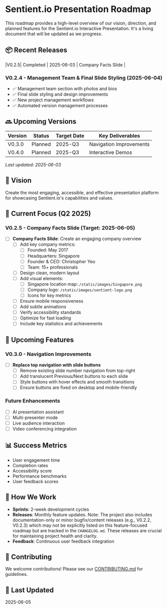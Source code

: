 # Sentient.io Presentation Roadmap

This roadmap provides a high-level overview of our vision, direction, and planned features for the Sentient.io Interactive Presentation. It's a living document that will be updated as we progress.

## 📦 Recent Releases
|V0.2.5| Completed | 2025-06-03 | Company Facts Slide                 |

### V0.2.4 - Management Team & Final Slide Styling (2025-06-04)
- ✅ Management team section with photos and bios
- ✅ Final slide styling and design improvements
- ✅ New project management workflows
- ✅ Automated version management processes

## 🔜 Upcoming Versions

| Version | Status      | Target Date | Key Deliverables                     |
|---------|-------------|-------------|-------------------------------------|
| V0.3.0  | Planned     | 2025-Q3     | Navigation Improvements             |
| V0.4.0  | Planned     | 2025-Q3     | Interactive Demos                   |

*Last updated: 2025-06-03*

## 🎯 Vision
Create the most engaging, accessible, and effective presentation platform for showcasing Sentient.io's capabilities and values.

## 🚀 Current Focus (Q2 2025)

### V0.2.5 - Company Facts Slide (Target: 2025-06-05)
- [ ] **Company Facts Slide**: Create an engaging company overview
  - [ ] Add key company metrics:
    - [ ] Founded: May 2017
    - [ ] Headquarters: Singapore
    - [ ] Founder & CEO: Christopher Yeo
    - [ ] Team: 15+ professionals
  - [ ] Design clean, modern layout
  - [ ] Add visual elements:
    - [ ] Singapore location map: `/static/images/Singapore.png`
    - [ ] Company logo: `/static/images/sentient-logo.png`
    - [ ] Icons for key metrics
  - [ ] Ensure mobile responsiveness
  - [ ] Add subtle animations
  - [ ] Verify accessibility standards
  - [ ] Optimize for fast loading
  - [ ] Include key statistics and achievements

## 📅 Upcoming Features

### V0.3.0 - Navigation Improvements
- [ ] **Replace top navigation with slide buttons**
  - [ ] Remove existing slide number navigation from top-right
  - [ ] Add translucent Previous/Next buttons to each slide
  - [ ] Style buttons with hover effects and smooth transitions
  - [ ] Ensure buttons are fixed on desktop and mobile-friendly

### Future Enhancements
- [ ] AI presentation assistant
- [ ] Multi-presenter mode
- [ ] Live audience interaction
- [ ] Video conferencing integration

## 📊 Success Metrics
- User engagement time
- Completion rates
- Accessibility score
- Performance benchmarks
- User feedback scores

## 📝 How We Work
- **Sprints**: 2-week development cycles
- **Releases**: Monthly feature updates. Note: The project also includes documentation-only or minor bugfix/content releases (e.g., V0.2.2, V0.2.3) which may not be explicitly listed on this feature-focused roadmap but are tracked in the `CHANGELOG.md`. These releases are crucial for maintaining project health and clarity.
- **Feedback**: Continuous user feedback integration

## 🤝 Contributing
We welcome contributions! Please see our [CONTRIBUTING.md](CONTRIBUTING.md) for guidelines.

## 📅 Last Updated
2025-06-05
